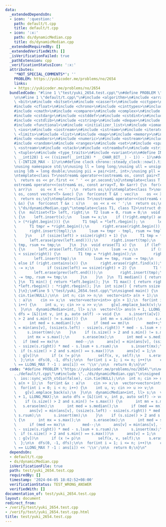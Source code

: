 ```yaml
---
data:
  _extendedDependsOn:
  - icon: ':question:'
    path: default/t.cpp
    title: default/t.cpp
  - icon: ':x:'
    path: ds/dynamicMedian.cpp
    title: ds/dynamicMedian.cpp
  _extendedRequiredBy: []
  _extendedVerifiedWith: []
  _isVerificationFailed: true
  _pathExtension: cpp
  _verificationStatusIcon: ':x:'
  attributes:
    '*NOT_SPECIAL_COMMENTS*': ''
    PROBLEM: https://yukicoder.me/problems/no/2654
    links:
    - https://yukicoder.me/problems/no/2654
  bundledCode: "#line 1 \"test/yuki_2654.test.cpp\"\n#define PROBLEM \"https://yukicoder.me/problems/no/2654\"\
    \n\n#line 1 \"default/t.cpp\"\n#include <algorithm>\n#include <array>\n#include\
    \ <bit>\n#include <bitset>\n#include <cassert>\n#include <cctype>\n#include <cfenv>\n\
    #include <cfloat>\n#include <chrono>\n#include <cinttypes>\n#include <climits>\n\
    #include <cmath>\n#include <compare>\n#include <complex>\n#include <concepts>\n\
    #include <cstdarg>\n#include <cstddef>\n#include <cstdint>\n#include <cstdio>\n\
    #include <cstdlib>\n#include <cstring>\n#include <deque>\n#include <fstream>\n\
    #include <functional>\n#include <initializer_list>\n#include <iomanip>\n#include\
    \ <ios>\n#include <iostream>\n#include <istream>\n#include <iterator>\n#include\
    \ <limits>\n#include <list>\n#include <map>\n#include <memory>\n#include <new>\n\
    #include <numbers>\n#include <numeric>\n#include <ostream>\n#include <queue>\n\
    #include <random>\n#include <ranges>\n#include <set>\n#include <span>\n#include\
    \ <sstream>\n#include <stack>\n#include <streambuf>\n#include <string>\n#include\
    \ <tuple>\n#include <type_traits>\n#include <variant>\n\n#define INT128_MAX (__int128)(((unsigned\
    \ __int128) 1 << ((sizeof(__int128) * __CHAR_BIT__) - 1)) - 1)\n#define INT128_MIN\
    \ (-INT128_MAX - 1)\n\n#define clock chrono::steady_clock::now().time_since_epoch().count()\n\
    \nusing namespace std;\n\nusing ll = long long;\nusing ull = unsigned long long;\n\
    using ldb = long double;\nusing pii = pair<int, int>;\nusing pll = pair<ll, ll>;\n\
    \ntemplate<class T>\nostream& operator<<(ostream& os, const pair<T, T> pr) {\n\
    \  return os << pr.first << ' ' << pr.second;\n}\ntemplate<class T, size_t N>\n\
    ostream& operator<<(ostream& os, const array<T, N> &arr) {\n  for(const T &X :\
    \ arr)\n    os << X << ' ';\n  return os;\n}\ntemplate<class T>\nostream& operator<<(ostream&\
    \ os, const vector<T> &vec) {\n  for(const T &X : vec)\n    os << X << ' ';\n\
    \  return os;\n}\ntemplate<class T>\nostream& operator<<(ostream& os, const set<T>\
    \ &s) {\n  for(const T &x : s)\n    os << x << ' ';\n  return os;\n}\n#line 1\
    \ \"ds/dynamicMedian.cpp\"\ntemplate<class T1, class T2>\nstruct dynamicMedian\
    \ {\n  multiset<T1> left, right;\n  T2 lsum = 0, rsum = 0;\n  void insert(T1 x)\
    \ {\n    left.insert(x);\n    lsum += x;\n    if (!right.empty() and (*left.rbegin())\
    \ > (*right.begin())) {\n      T1 tmpl = *left.rbegin(); \n      left.erase(prev(left.end()));\n\
    \      T1 tmpr = *right.begin();\n      right.erase(right.begin());\n      left.insert(tmpr);\n\
    \      right.insert(tmpl);\n      lsum += tmpr - tmpl, rsum += tmpl - tmpr;\n\
    \    }\n    if (ssize(left) > ssize(right) + 1) {\n      T1 tmp = *left.rbegin();\n\
    \      left.erase(prev(left.end()));\n      right.insert(tmp);\n      lsum -=\
    \ tmp, rsum += tmp;\n    }\n  }\n  void erase(T1 x) {\n    if (left.contains(x))\
    \ {\n      left.erase(left.find(x));\n      lsum -= x;\n      if (ssize(left)\
    \ < ssize(right)) {\n        T1 tmp = *right.begin();\n        right.erase(right.begin());\n\
    \        left.insert(tmp);\n        lsum += tmp, rsum -= tmp;\n      }\n    }\
    \ else if (right.contains(x)) {\n      right.erase(right.find(x));\n      rsum\
    \ -= x;\n      if (ssize(left) == ssize(right) + 2) {\n        T1 tmp = *left.rbegin();\n\
    \        left.erase(prev(left.end()));\n        right.insert(tmp);\n        lsum\
    \ -= tmp, rsum += tmp;\n      }\n    }\n  }\n  T1 median() { return *left.rbegin();\
    \ }\n  T1 min() { return *left.begin(); }\n  T1 max() { return right.empty() ?\
    \ *left.rbegin() : *right.rbegin(); }\n  int size() { return ssize(left) + ssize(right);\
    \ }\n};\n#line 5 \"test/yuki_2654.test.cpp\"\n\nsigned main() {\n  ios::sync_with_stdio(false),\
    \ cin.tie(NULL);\n\n  int n; cin >> n;\n  vector<int> a(n + 1);\n  for(int &x\
    \ : a)\n    cin >> x;\n  vector<vector<int>> g(n + 1);\n  for(int i = 0; i < n;\
    \ i++) {\n    int u, v; cin >> u >> v;\n    g[u].emplace_back(v);\n    g[v].emplace_back(u);\n\
    \  }\n\n  dynamicMedian<int, ll> s;\n  vector<ll> ans(n + 1, LLONG_MAX);\n  auto\
    \ dfs = [&](int v, int p, auto self) -> void {\n    s.insert(a[v]);\n    if (s.size()\
    \ > 2 and s.min() != s.max()) {\n      int mn = s.min();\n      s.erase(mn);\n\
    \      int med = s.median();\n      if (med == mn)\n        med++;\n      ans[v]\
    \ = min(ans[v], (ssize(s.left) - ssize(s.right)) * med - s.lsum + s.rsum);\n \
    \     s.insert(mn);\n    }\n    if (s.size() > 2 and s.min() != s.max()) {\n \
    \     int mx = s.max();\n      s.erase(mx);\n      int med = s.median();\n   \
    \   if (med == mx)\n        med--;\n      ans[v] = min(ans[v], (ssize(s.left)\
    \ - ssize(s.right)) * med - s.lsum + s.rsum);\n      s.insert(mx);\n    }\n  \
    \  if (s.size() > 2 and s.min() == s.max())\n      ans[v] = 1;\n    for(int x\
    \ : g[v])\n      if (x != p)\n        self(x, v, self);\n    s.erase(a[v]);\n\
    \  };\n\n  dfs(0, -1, dfs);\n\n  for(int i = 1; i <= n; i++)\n    cout << (ans[i]\
    \ == LLONG_MAX ? -1 : ans[i]) << '\\n';\n\n  return 0;\n}\n"
  code: "#define PROBLEM \"https://yukicoder.me/problems/no/2654\"\n\n#include \"\
    ../default/t.cpp\"\n#include \"../ds/dynamicMedian.cpp\"\n\nsigned main() {\n\
    \  ios::sync_with_stdio(false), cin.tie(NULL);\n\n  int n; cin >> n;\n  vector<int>\
    \ a(n + 1);\n  for(int &x : a)\n    cin >> x;\n  vector<vector<int>> g(n + 1);\n\
    \  for(int i = 0; i < n; i++) {\n    int u, v; cin >> u >> v;\n    g[u].emplace_back(v);\n\
    \    g[v].emplace_back(u);\n  }\n\n  dynamicMedian<int, ll> s;\n  vector<ll> ans(n\
    \ + 1, LLONG_MAX);\n  auto dfs = [&](int v, int p, auto self) -> void {\n    s.insert(a[v]);\n\
    \    if (s.size() > 2 and s.min() != s.max()) {\n      int mn = s.min();\n   \
    \   s.erase(mn);\n      int med = s.median();\n      if (med == mn)\n        med++;\n\
    \      ans[v] = min(ans[v], (ssize(s.left) - ssize(s.right)) * med - s.lsum +\
    \ s.rsum);\n      s.insert(mn);\n    }\n    if (s.size() > 2 and s.min() != s.max())\
    \ {\n      int mx = s.max();\n      s.erase(mx);\n      int med = s.median();\n\
    \      if (med == mx)\n        med--;\n      ans[v] = min(ans[v], (ssize(s.left)\
    \ - ssize(s.right)) * med - s.lsum + s.rsum);\n      s.insert(mx);\n    }\n  \
    \  if (s.size() > 2 and s.min() == s.max())\n      ans[v] = 1;\n    for(int x\
    \ : g[v])\n      if (x != p)\n        self(x, v, self);\n    s.erase(a[v]);\n\
    \  };\n\n  dfs(0, -1, dfs);\n\n  for(int i = 1; i <= n; i++)\n    cout << (ans[i]\
    \ == LLONG_MAX ? -1 : ans[i]) << '\\n';\n\n  return 0;\n}\n"
  dependsOn:
  - default/t.cpp
  - ds/dynamicMedian.cpp
  isVerificationFile: true
  path: test/yuki_2654.test.cpp
  requiredBy: []
  timestamp: '2024-04-05 18:02:52+08:00'
  verificationStatus: TEST_WRONG_ANSWER
  verifiedWith: []
documentation_of: test/yuki_2654.test.cpp
layout: document
redirect_from:
- /verify/test/yuki_2654.test.cpp
- /verify/test/yuki_2654.test.cpp.html
title: test/yuki_2654.test.cpp
---
```

